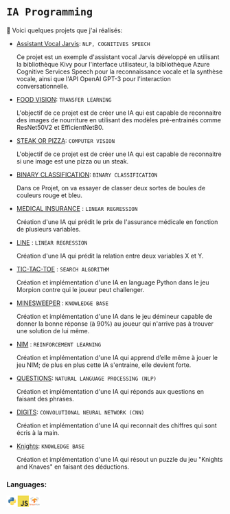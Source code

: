 # **`IA Programming`**


🌱 Voici quelques projets que j'ai réalisés:

- [Assistant Vocal Jarvis](https://github.com/sankBalde/IA_Programming/tree/main/jarvis_ia): ````NLP, COGNITIVES SPEECH````

  Ce projet est un exemple d'assistant vocal Jarvis développé en utilisant la bibliothèque Kivy pour l'interface utilisateur,
  la bibliothèque Azure Cognitive Services Speech pour la reconnaissance vocale et la synthèse vocale, ainsi que l'API OpenAI GPT-3
  pour l'interaction conversationnelle.

- [FOOD VISION](https://github.com/sankBalde/IA_Programming/tree/main/food_vision): ````TRANSFER LEARNING````

  L'objectif de ce projet est de créer une IA qui est capable de reconnaitre des images de nourriture en utilisant des
modèles pré-entrainés comme ResNet50V2 et EfficientNetB0.


- [STEAK OR PIZZA](https://github.com/sankBalde/IA_Programming/tree/main/steak_or_pizza): ````COMPUTER VISION````

  L'objectif de ce projet est de créer une IA qui est capable de reconnaitre si une image est une pizza ou un steak.


- [BINARY CLASSIFICATION](https://github.com/sankBalde/IA_Programming/tree/main/Binary_classification): ````BINARY CLASSIFICATION````

  Dans ce Projet, on va essayer de classer deux sortes de boules
  de couleurs rouge et bleu.


- [MEDICAL INSURANCE](https://github.com/sankBalde/IA_Programming/tree/main/medical_insurance) : ````LINEAR REGRESSION````
    
    Création d'une IA qui prédit le prix de l'assurance médicale en fonction de plusieurs variables.


- [LINE](https://github.com/sankBalde/IA_Programming/tree/main/line) : ````LINEAR REGRESSION````
    
   Création d'une IA qui prédit la relation entre deux variables X et Y.


- [TIC-TAC-TOE](https://github.com/sankBalde/IA_Programming/tree/main/tic-tac-toe) : ```SEARCH ALGORITHM```

    Création et implémentation d'une IA en language Python dans le jeu Morpion contre qui le joueur peut challenger.


- [MINESWEEPER](https://github.com/sankBalde/IA_Programming/tree/main/minesweeper) : ```KNOWLEDGE BASE```

    Création et implémentation d'une IA dans le jeu démineur capable de donner la bonne réponse (à 90%) au joueur qui n'arrive pas à trouver une solution de lui même.


- [NIM](https://github.com/sankBalde/IA_Programming/tree/main/nim) : ```REINFORCEMENT LEARNING```

    Création et implémentation d'une IA qui apprend d’elle même à jouer le jeu NIM; de plus en plus cette IA s'entraine, elle devient forte.


- [QUESTIONS](https://github.com/sankBalde/IA_Programming/tree/main/questions): ```NATURAL LANGUAGE PROCESSING (NLP)```

    Création et implémentation d'une IA qui réponds aux questions en faisant des phrases.


- [DIGITS](https://github.com/sankBalde/IA_Programming/tree/main/digits): ```CONVOLUTIONAL NEURAL NETWORK (CNN)```

    Création et implémentation d'une IA qui reconnait des chiffres qui sont écris à la main.


- [Knights](https://github.com/sankBalde/IA_Programming/tree/main/knights): ```KNOWLEDGE BASE```

    Création et implémentation d'une IA qui résout un puzzle du jeu "Knights and Knaves" en faisant des déductions.

### Languages:
<img align="left" alt="Python" width="26px" src="https://raw.githubusercontent.com/github/explore/master/topics/python/python.png" />
<img align="left" alt="Javascript" width="26px" src="https://raw.githubusercontent.com/github/explore/master/topics/javascript/javascript.png" />
<img align="left" alt="Tensorflow" width="26px" src="https://raw.githubusercontent.com/github/explore/master/topics/tensorflow/tensorflow.png" />
